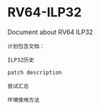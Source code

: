 # RV64-ILP32
Document about RV64 ILP32

    计划包含文档：

    ILP32历史

    patch description

    尝试汇总

    环境使用方法
